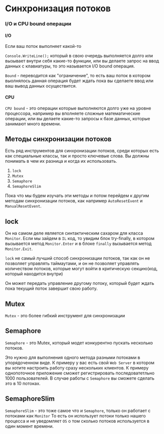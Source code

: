 # Синхронизация потоков 


### I/O и CPU bound операции 


#### I/O
Если ваш поток выполняет какой-то

`Console.WriteLine();` который в свою очередь
выполняется долго или вызывает внутри себя 
какие-то функции, или вы делаете запрос на 
ввод данных с клавиатуры, то это называется
I/O bound операция.

`Bound` - переводится как "ограничение",
то есть ваш поток в котором выолнялось данная 
операция будет ждать пока вы сделаете ввод или
ваш вывод данных осуществится. 

#### CPU 

`CPU bound` - это операции которые выполняются долго 
уже на уровне процессора, например вы вполняете сложные 
математические операции, или вы делаете какие-то
запросы к базе данных, которые занимают много времени.

## Методы синхронизации потоков

Есть ряд инструментов для синхронизации потоков,
среди которых есть как специальные классы, так и
просто ключевые слова. Вы должны понимать в чем 
их разница и когда их использовать.

1. `lock`
2. `Mutex`
3. `Semaphore`
4. `SemaphoreSlim`

Пока что мы будем изучать эти методы и потом 
перейдем к другим методам синхронизации потоков, как 
например `AutoResetEvent` и `ManualResetEvent`.

## lock
Он на самом деле является синтактическим сахаром для
класса `Monitor`. Если мы зайдем в `IL` код, то увидим 
блок try-finally, в котором вызывается метод `Monitor.Enter`
и в блоке `finally` вызывается метод `Monitor.Exit`. 

`lock` не самый лучший способ синхронизации потоков,
так как он не позволяет управлять таймаутами, и он не
позволяет управлять количеством потоков, которые могут
войти в критическую секцию(код, который находится внутри)

Он может передать управление другому потоку, который
будет ждать пока текущий поток завершит свою работу.


## Mutex 

`Mutex` - это более гибкий инструмент для синхронизации


## Semaphore 

`Semaphore` - это Mutex, который модет конкурентно пускать несколько потоков. 

Это нужно для выполнения одного метода разными потоками в упорядоченном виде. 
К примеру у вас есть свой `Web Server` в котором вы хотите настроить работу сразу 
нескольких клиентов. К примеру однопоточное приложение сможет регистрировать последоватетльно 
1000 пользователей. В случае работы с `Semaphore` вы сможете сделать это в 10 потоках. 

## SemaphoreSlim 

`SemaphoreSlim` -  это тоже самое что и `Semaphore`, только он работает с потоками как `Monitor`
То есть он использует потоки только нашего процесса и не уведомляет `OS` о том сколько потоков используется 
в один момент времени. 




